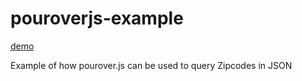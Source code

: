 pouroverjs-example
==================
[demo](damc-dev.github.io/pouroverjs-example)

Example of how pourover.js can be used to query Zipcodes in JSON


